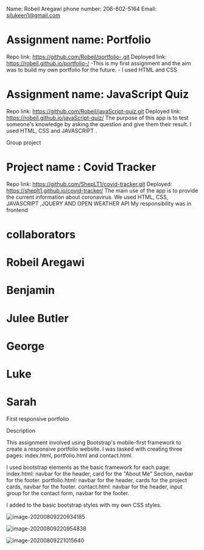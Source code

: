 Name: Robeil Aregawi
phone number: 206-602-5164
Email: silukeen1@gmail.com


# Assignment name: Portfolio

Repo link: https://github.com/Robeil/portfolio-.git
Deployed link: https://robeil.github.io/portfolio-/
      -This is my first assignment and the aim was to build my        own portfolio for the future.
       - I used  HTML and CSS
# Assignment name: JavaScript Quiz

Repo link: https://github.com/Robeil/javaScript-quiz.git
Deployed link: https://robeil.github.io/javaScript-quiz/
The purpose of this app is to test someone's knowledge by asking the question and give them their result.
I used HTML, CSS and  JAVASCRIPT .


Group project

# Project name : Covid Tracker 
Repo link: https://github.com/ShepLT1/covid-tracker.git
Deployed: https://sheplt1.github.io/covid-tracker/
The main use of the app is to provide the current information about coronavirus.
We used HTML, CSS, JAVASCRIPT ,JQUERY AND OPEN WEATHER API
My responsibility was in frontend

 # collaborators

# Robeil Aregawi
# Benjamin
# Julee Butler
# George
# Luke
# Sarah




First responsive portfolio 

Description

This assignment involved using Bootstrap's mobile-first framework to create a responsive portfolio website. I was tasked with creating three pages: index.html, portfolio.html and contact.html.

I used bootstrap elements as the basic framework for each page: index.html: navbar for the header, card for the "About Me" Section, navbar for the footer. portfolio.html: navbar for the header, cards for the project cards, navbar for the footer. contact.html: navbar for the header, input group for the contact form, navbar for the footer.

I added to the basic bootstrap styles with my own CSS styles.

![image-20200809220934185](C:\Users\siluk\AppData\Roaming\Typora\typora-user-images\image-20200809220934185.png)

![image-20200809220954838](C:\Users\siluk\AppData\Roaming\Typora\typora-user-images\image-20200809220954838.png)

![image-20200809221015640](C:\Users\siluk\AppData\Roaming\Typora\typora-user-images\image-20200809221015640.png)